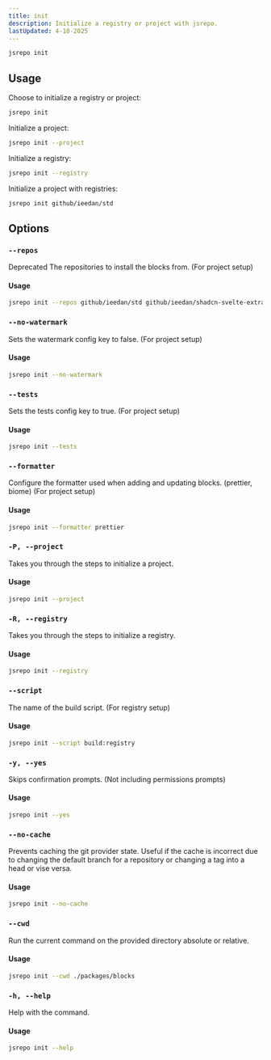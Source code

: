 ```yaml
---
title: init
description: Initialize a registry or project with jsrepo.
lastUpdated: 4-10-2025
---
```


```sh
jsrepo init
```

## Usage

Choose to initialize a registry or project:

```sh
jsrepo init
```

Initialize a project:

```sh
jsrepo init --project
```

Initialize a registry:

```sh
jsrepo init --registry
```

Initialize a project with registries:

```sh
jsrepo init github/ieedan/std
```

## Options

### `--repos`

Deprecated
The repositories to install the blocks from. (For project setup)

#### Usage

```sh
jsrepo init --repos github/ieedan/std github/ieedan/shadcn-svelte-extras
```

### `--no-watermark`

Sets the watermark config key to false. (For project setup)

#### Usage

```sh
jsrepo init --no-watermark
```

### `--tests`

Sets the tests config key to true. (For project setup)

#### Usage

```sh
jsrepo init --tests
```

### `--formatter`

Configure the formatter used when adding and updating blocks. (prettier, biome) (For project setup)

#### Usage

```sh
jsrepo init --formatter prettier
```

### `-P, --project`

Takes you through the steps to initialize a project.

#### Usage

```sh
jsrepo init --project
```

### `-R, --registry`

Takes you through the steps to initialize a registry.

#### Usage

```sh
jsrepo init --registry
```

### `--script`

The name of the build script. (For registry setup)

#### Usage

```sh
jsrepo init --script build:registry
```

### `-y, --yes`

Skips confirmation prompts. (Not including permissions prompts)

#### Usage

```sh
jsrepo init --yes
```

### `--no-cache`

Prevents caching the git provider state. Useful if the cache is incorrect due to changing the default branch for a repository or changing a tag into a head or vise versa.

#### Usage

```sh
jsrepo init --no-cache
```

### `--cwd`

Run the current command on the provided directory absolute or relative.

#### Usage

```sh
jsrepo init --cwd ./packages/blocks
```

### `-h, --help`

Help with the command.

#### Usage

```sh
jsrepo init --help
```
